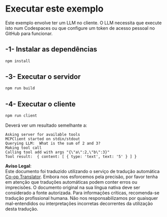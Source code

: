 <!--
CO_OP_TRANSLATOR_METADATA:
{
  "original_hash": "6d6315e03f591fb5a39be91da88585dc",
  "translation_date": "2025-07-13T19:19:32+00:00",
  "source_file": "03-GettingStarted/03-llm-client/solution/typescript/README.md",
  "language_code": "pt"
}
-->
# Executar este exemplo

Este exemplo envolve ter um LLM no cliente. O LLM necessita que execute isto num Codespaces ou que configure um token de acesso pessoal no GitHub para funcionar.

## -1- Instalar as dependências

```bash
npm install
```

## -3- Executar o servidor

```bash
npm run build
```

## -4- Executar o cliente

```sh
npm run client
```

Deverá ver um resultado semelhante a:

```text
Asking server for available tools
MCPClient started on stdin/stdout
Querying LLM:  What is the sum of 2 and 3?
Making tool call
Calling tool add with args "{\"a\":2,\"b\":3}"
Tool result:  { content: [ { type: 'text', text: '5' } ] }
```

**Aviso Legal**:  
Este documento foi traduzido utilizando o serviço de tradução automática [Co-op Translator](https://github.com/Azure/co-op-translator). Embora nos esforcemos pela precisão, por favor tenha em atenção que traduções automáticas podem conter erros ou imprecisões. O documento original na sua língua nativa deve ser considerado a fonte autorizada. Para informações críticas, recomenda-se tradução profissional humana. Não nos responsabilizamos por quaisquer mal-entendidos ou interpretações incorretas decorrentes da utilização desta tradução.